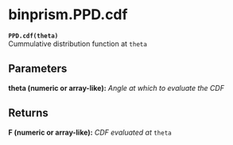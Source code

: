 # binprism.PPD.cdf
**`PPD.cdf(theta)`** <br />
Cummulative distribution function at `theta`

## Parameters
**theta (numeric or array-like):** *Angle at which to evaluate the CDF*

## Returns
**F (numeric or array-like):** *CDF evaluated at* `theta`
